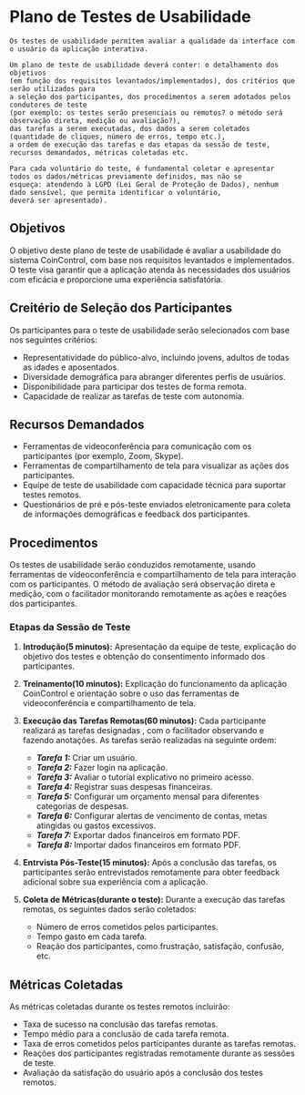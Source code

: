 # Plano de Testes de Usabilidade

````
Os testes de usabilidade permitem avaliar a qualidade da interface com o usuário da aplicação interativa.

Um plano de teste de usabilidade deverá conter: o detalhamento dos objetivos
(em função dos requisitos levantados/implementados), dos critérios que serão utilizados para
a seleção dos participantes, dos procedimentos a serem adotados pelos condutores de teste 
(por exemplo: os testes serão presenciais ou remotos? o método será observação direta, medição ou avaliação?),
das tarefas a serem executadas, dos dados a serem coletados (quantidade de cliques, número de erros, tempo etc.),
a ordem de execução das tarefas e das etapas da sessão de teste, recursos demandados, métricas coletadas etc.

Para cada voluntário do teste, é fundamental coletar e apresentar todos os dados/métricas previamente definidos, mas não se
esqueça: atendendo à LGPD (Lei Geral de Proteção de Dados), nenhum dado sensível, que permita identificar o voluntário,
deverá ser apresentado).
````

## Objetivos
O objetivo deste plano de teste de usabilidade é avaliar a usabilidade do sistema CoinControl, com base nos requisitos levantados e implementados. O teste visa garantir que a aplicação atenda às necessidades dos usuários com eficácia e proporcione uma experiência satisfatória.

## Creitério de Seleção dos Participantes
Os participantes para o teste de usabilidade serão selecionados com base nos seguintes critérios:

- Representatividade do público-alvo, incluindo jovens, adultos de todas as idades e aposentados.
- Diversidade demográfica para abranger diferentes perfis de usuários.
- Disponibilidade para participar dos testes de forma remota.
- Capacidade de realizar as tarefas de teste com autonomia.

## Recursos Demandados

- Ferramentas de videoconferência para comunicação com os participantes (por exemplo, Zoom, Skype).
- Ferramentas de compartilhamento de tela para visualizar as ações dos participantes.
- Equipe de teste de usabilidade com capacidade técnica para suportar testes remotos.
- Questionários de pré e pós-teste enviados eletronicamente para coleta de informações demográficas e feedback dos participantes.

## Procedimentos
Os testes de usabilidade serão conduzidos remotamente, usando ferramentas de videoconferência e compartilhamento de tela para interação com os participantes. O método de avaliação será observação direta e medição, com o facilitador monitorando remotamente as ações e reações dos participantes.

### Etapas da Sessão de Teste

1. **Introdução(5 minutos):** Apresentação da equipe de teste, explicação do objetivo dos testes e obtenção do consentimento informado dos participantes.
2. **Treinamento(10 minutos):** Explicação do funcionamento da aplicação CoinControl e orientação sobre o uso das ferramentas de videoconferência e compartilhamento de tela.
3. **Execução das Tarefas Remotas(60 minutos):** Cada participante realizará as tarefas designadas , com o facilitador observando e fazendo anotações. As tarefas serão realizadas na seguinte ordem:

   - ***Tarefa 1:*** Criar um usuário.
   - ***Tarefa 2:*** Fazer login na aplicação.
   - ***Tarefa 3:*** Avaliar o tutorial explicativo no primeiro acesso.
   - ***Tarefa 4:*** Registrar suas despesas financeiras.
   - ***Tarefa 5:*** Configurar um orçamento mensal para diferentes categorias de despesas.
   - ***Tarefa 6:*** Configurar alertas de vencimento de contas, metas atingidas ou gastos excessivos.
   - ***Tarefa 7:*** Exportar dados financeiros em formato PDF.
   - ***Tarefa 8:*** Importar dados financeiros em formato PDF.

4. **Entrvista Pós-Teste(15 minutos):** Após a conclusão das tarefas, os participantes serão entrevistados remotamente para obter feedback adicional sobre sua experiência com a aplicação.
5. **Coleta de Métricas(durante o teste):** Durante a execução das tarefas remotas, os seguintes dados serão coletados:
    
    - Número de erros cometidos pelos participantes.
    - Tempo gasto em cada tarefa.
    - Reação dos participantes, como frustração, satisfação, confusão, etc.

## Métricas Coletadas
As métricas coletadas durante os testes remotos incluirão:

- Taxa de sucesso na conclusão das tarefas remotas.
- Tempo médio para a conclusão de cada tarefa remota.
- Taxa de erros cometidos pelos participantes durante as tarefas remotas.
- Reações dos participantes registradas remotamente durante as sessões de teste.
- Avaliação da satisfação do usuário após a conclusão dos testes remotos.